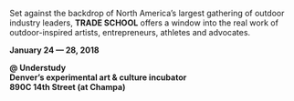 Set against the backdrop of North America’s largest gathering of outdoor industry leaders, **TRADE SCHOOL** offers a window into the real work of outdoor-inspired artists, entrepreneurs, athletes and advocates.

**January 24 &mdash; 28, 2018**

**@ Understudy  
Denver’s experimental art & culture incubator  
890C 14th Street (at Champa)**

